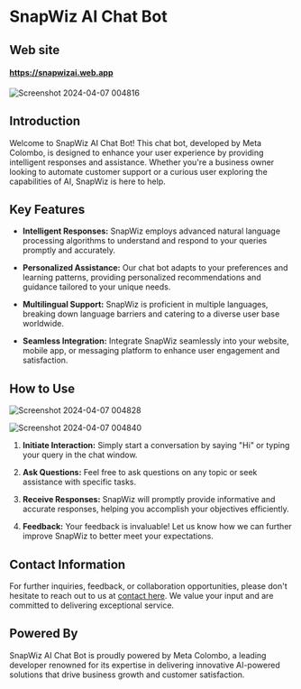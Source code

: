 # SnapWiz AI Chat Bot

## Web site

#### https://snapwizai.web.app


![Screenshot 2024-04-07 004816](https://github.com/Seja-menath-dev/SnapWiz-Ai-Chatbot/assets/166058763/58aca336-e193-4331-a76d-5521b7d40345)


## Introduction

Welcome to SnapWiz AI Chat Bot! This chat bot, developed by Meta Colombo, is designed to enhance your user experience by providing intelligent responses and assistance. Whether you're a business owner looking to automate customer support or a curious user exploring the capabilities of AI, SnapWiz is here to help.

## Key Features

- **Intelligent Responses:** SnapWiz employs advanced natural language processing algorithms to understand and respond to your queries promptly and accurately.
  
- **Personalized Assistance:** Our chat bot adapts to your preferences and learning patterns, providing personalized recommendations and guidance tailored to your unique needs.
  
- **Multilingual Support:** SnapWiz is proficient in multiple languages, breaking down language barriers and catering to a diverse user base worldwide.
  
- **Seamless Integration:** Integrate SnapWiz seamlessly into your website, mobile app, or messaging platform to enhance user engagement and satisfaction.

## How to Use

![Screenshot 2024-04-07 004828](https://github.com/Seja-menath-dev/SnapWiz-Ai-Chatbot/assets/166058763/67e7dcca-851c-42e0-89bd-b3586479fd48)

![Screenshot 2024-04-07 004840](https://github.com/Seja-menath-dev/SnapWiz-Ai-Chatbot/assets/166058763/9eaebe38-e435-469c-8629-c8c39c6e66c6)




1. **Initiate Interaction:** Simply start a conversation by saying "Hi" or typing your query in the chat window.
  
2. **Ask Questions:** Feel free to ask questions on any topic or seek assistance with specific tasks.
  
3. **Receive Responses:** SnapWiz will promptly provide informative and accurate responses, helping you accomplish your objectives efficiently.
  
4. **Feedback:** Your feedback is invaluable! Let us know how we can further improve SnapWiz to better meet your expectations.

## Contact Information

For further inquiries, feedback, or collaboration opportunities, please don't hesitate to reach out to us at [contact here](mailto:sejamenath.development.ai@gmail.com
). We value your input and are committed to delivering exceptional service.

## Powered By

SnapWiz AI Chat Bot is proudly powered by Meta Colombo, a leading developer renowned for its expertise in delivering innovative AI-powered solutions that drive business growth and customer satisfaction.
